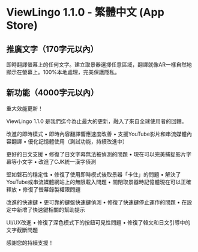 # ViewLingo 1.1.0 - 繁體中文 (App Store)

## 推廣文字（170字元以內）
即時翻譯螢幕上的任何文字。建立取景器選擇任意區域，翻譯就像AR一樣自然地顯示在螢幕上。100%本地處理，完美保護隱私。

## 新功能（4000字元以內）
重大效能更新！

ViewLingo 1.1.0 是我們迄今為止最大的更新，融入了來自全球使用者的回饋。

改進的即時模式
• 即時內容翻譯響應速度改善
• 支援YouTube影片和串流媒體內容翻譯
• 優化記憶體使用（測試功能，持續改進中）

更好的日文支援
• 修復了日文字幕無法被偵測的問題
• 現在可以完美捕捉影片字幕等小文字
• 改進了CJK統一漢字偵測

堅如磐石的穩定性
• 修復了使用即時模式後取景器「卡住」的問題
• 解決了YouTube或串流媒體網站上的無限載入問題
• 關閉取景器時記憶體現在可以正確釋放
• 修復了螢幕錄製權限問題

改進的快速鍵
• 更可靠的鍵盤快速鍵偵測
• 修復了快速鍵停止運作的問題
• 在設定中新增了快速鍵相關的幫助提示

UI/UX改進
• 修復了深色模式下的按鈕可見性問題
• 修復了韓文和日文引導中的文字截斷問題

感謝您的持續支援！